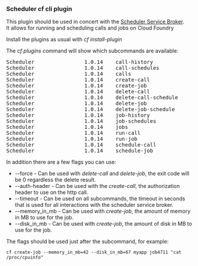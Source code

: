 ### Scheduler cf cli plugin

This plugin should be used in concert with the [Scheduler Service Broker](https://github.com/rabobank/scheduler-service-broker).  
It allows for running and scheduling calls and jobs on Cloud Foundry

Install the plugins as usual with _cf install-plugin <plugin binary>_

The _cf plugins_ command will show which subcommands are available: 


<pre>
Scheduler                1.0.14    call-history                            lists the history for a scheduled call  
Scheduler                1.0.14    call-schedules                          lists all call schedules  
Scheduler                1.0.14    calls                                   lists all schedulable calls  
Scheduler                1.0.14    create-call                             creates a schedulable call  
Scheduler                1.0.14    create-job                              creates a schedulable job  
Scheduler                1.0.14    delete-call                             deletes a schedulable call  
Scheduler                1.0.14    delete-call-schedule                    deletes a schedule for a call  
Scheduler                1.0.14    delete-job                              deletes a schedulable job  
Scheduler                1.0.14    delete-job-schedule                     deletes a schedule for a job  
Scheduler                1.0.14    job-history                             lists the history for a scheduled job  
Scheduler                1.0.14    job-schedules                           lists all job schedules  
Scheduler                1.0.14    jobs                                    lists all schedulable jobs  
Scheduler                1.0.14    run-call                                runs a call  
Scheduler                1.0.14    run-job                                 runs a job  
Scheduler                1.0.14    schedule-call                           schedules a call  
Scheduler                1.0.14    schedule-job                            schedules a job  
</pre>

In addition there are a few flags you can use:

* --force - Can be used with _delete-call_ and _delete-job_, the exit code will be 0 regardless the delete result.
* --auth-header - Can be used with the _create-call_, the authorization header to use on the http call.
* --timeout - Can be used on all subcommands, the timeout in seconds that is used for all interactions with the scheduler service broker.
* --memory_in_mb - Can be used with _create-job_, the amount of memory in MB to use for the job.
* --disk_in_mb - Can be used with _create-job_, the amount of disk in MB to use for the job.

The flags should be used just after the subcommand, for example:
````
cf create-job --memory_in_mb=42 --disk_in_mb=67 myapp job4711 "cat /proc/cpuinfo" 
````
